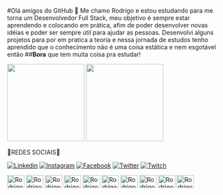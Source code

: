 #Olá amigos do GitHub 👋 Me chamo Rodrigo e estou estudando para me torna um  Desenvolvedor Full Stack, meu objetivo é sempre estar aprendendo e colocando em prática, afim de poder desenvolver novas idéias e poder ser sempre útil para ajudar as pessoas. 
Desenvolvi alguns projetos para por em pratica a teoria e nessa jornada de estudos tenho aprendido que o conhecimento não é uma coisa estática e nem esgotável então ##**Bora** que tem muita coisa pra estudar!

<div>
 <img height="180em" src="https://github-readme-stats.vercel.app/api?username=Rodrigoweb1983&show_icons=true&theme=tokyonight"/>
 <img height="180em" src="https://github-readme-stats.vercel.app/api/top-langs/?username=Rodrigoweb1983&layout=compact&theme=tokyonight"/>
<div>

  💙REDES SOCIAIS💙
  
  [![Linkedin](https://img.shields.io/badge/LinkedIn-0077B5?style=for-the-badge&logo=linkedin&logoColor=white)](https://www.linkedin.com/in/rodrigo-rosa-mar%C3%A7al-145916197/)
    [![Instagram](https://img.shields.io/badge/Instagram-E4405F?style=for-the-badge&logo=instagram&logoColor=white)](https://www.instagram.com/rodrigoweb83/)
  [![Facebook](https://img.shields.io/badge/Facebook-1877F2?style=for-the-badge&logo=facebook&logoColor=white)](https://www.facebook.com/minhaapostiladigital01/)
  [![Twitter](https://img.shields.io/badge/Twitter-1DA1F2?style=for-the-badge&logo=twitter&logoColor=white)](https://twitter.com/RodrigoRosaMar6)
 [![Twitch](https://img.shields.io/badge/Twitch-9146FF?style=for-the-badge&logo=twitch&logoColor=white)](https://www.twitch.tv/rodrigoweb1983/about)


<div>
<img align="center" alt="Rodrigo-html" height="30" width="40" src="https://cdn.jsdelivr.net/gh/devicons/devicon/icons/html5/html5-original.svg"/>
 <img align="center" alt="Rodrigo-html" height="30" width="40"  src="https://cdn.jsdelivr.net/gh/devicons/devicon/icons/css3/css3-original.svg" />
 <img  align="center" alt="Rodrigo-html" height="30" width="40" src="https://cdn.jsdelivr.net/gh/devicons/devicon/icons/git/git-original.svg" />
 <img  align="center" alt="Rodrigo-html" height="30" width="40" src="https://cdn.jsdelivr.net/gh/devicons/devicon/icons/github/github-original.svg" />
 <img  align="center" alt="Rodrigo-html" height="30" width="40" src="https://cdn.jsdelivr.net/gh/devicons/devicon/icons/javascript/javascript-original.svg" />
 <img  align="center" alt="Rodrigo-html" height="30" width="40" src="https://cdn.jsdelivr.net/gh/devicons/devicon/icons/nodejs/nodejs-original.svg" />
 <img  align="center" alt="Rodrigo-html" height="30" width="40" src="https://cdn.jsdelivr.net/gh/devicons/devicon/icons/python/python-original.svg" />
 <img  align="center" alt="Rodrigo-html" height="30" width="40" src="https://cdn.jsdelivr.net/gh/devicons/devicon/icons/docker/docker-original.svg" />
<img  align="center" alt="Rodrigo-html" height="30" width="40" src="https://cdn.jsdelivr.net/gh/devicons/devicon/icons/bootstrap/bootstrap-original.svg" />
<img  align="center" alt="Rodrigo-html" height="30" width="40" src="https://cdn.jsdelivr.net/gh/devicons/devicon/icons/angularjs/angularjs-original.svg" />
<div>

